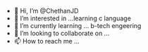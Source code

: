 - 👋 Hi, I’m @ChethanJD
- 👀 I’m interested in ...learning c language
- 🌱 I’m currently learning ... b-tech engeering
- 💞️ I’m looking to collaborate on ...
- 📫 How to reach me ...

<!---
ChethanJD/ChethanJD is a ✨ special ✨ repository because its `README.md` (this file) appears on your GitHub profile.
You can click the Preview link to take a look at your changes.
--->
